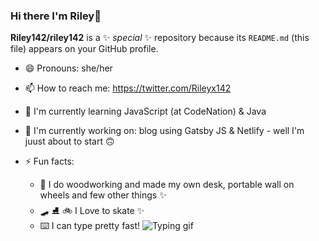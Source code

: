### Hi there I'm Riley👋

**Riley142/riley142** is a ✨ _special_ ✨ repository because its `README.md` (this file) appears on your GitHub profile.

- 😄 Pronouns: she/her 
- 📫 How to reach me: https://twitter.com/Rileyx142
- 🌱 I'm currently learning JavaScript (at CodeNation) &  Java
- 🔭 I'm currently working on: blog using Gatsby JS & Netlify - well I'm juust about to start 🙃

- ⚡ Fun facts: 
  - 🔨 I do woodworking and made my own desk, portable wall on wheels and few other things ✨
  - 🛹 ⛸️ 🚲  I Love to skate ✨
  - ⌨️ I can type pretty fast!
  ![Typing gif](keyb.gif)
